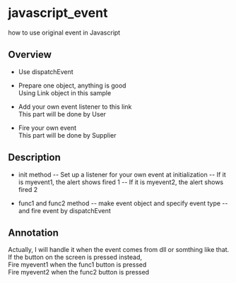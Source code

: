 # javascript_event
how to use original event in Javascript

## Overview
- Use dispatchEvent

- Prepare one object, anything is good  
Using Link object in this sample

- Add your own event listener to this link  
This part will be done by User

- Fire your own event  
This part will be done by Supplier

## Description
- init method
-- Set up a listener for your own event at initialization
-- If it is myevent1, the alert shows fired 1
-- If it is myevent2, the alert shows fired 2

- func1 and func2 method
-- make event object and specify event type
-- and fire event by dispatchEvent

## Annotation
Actually, I will handle it when the event comes from dll or somthing like that.  
If the button on the screen is pressed instead,  
Fire myevent1 when the func1 button is pressed  
Fire myevent2 when the func2 button is pressed
